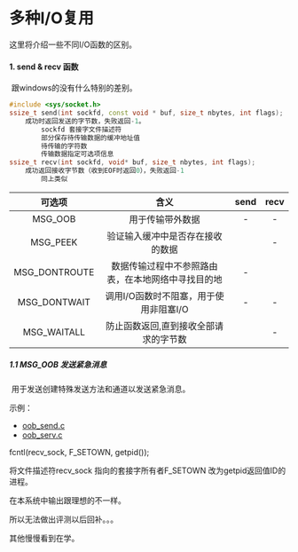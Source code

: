 # 多种I/O复用

这里将介绍一些不同I/O函数的区别。

#### 1. send & recv 函数

​	跟windows的没有什么特别的差别。

```c++
#include <sys/socket.h>
ssize_t send(int sockfd, const void * buf, size_t nbytes, int flags);
	成功时返回发送的字节数，失败返回-1。
        sockfd 套接字文件描述符
        部分保存待传输数据的缓冲地址值
        待传输的字符数
        传输数据指定可选项信息
ssize_t recv(int sockfd, void* buf, size_t nbytes, int flags);
	成功返回接收字节数（收到EOF时返回0），失败返回-1
        同上类似
```

|    可选项     |                        含义                        | send | recv |
| :-----------: | :------------------------------------------------: | :--: | :--: |
|    MSG_OOB    |                  用于传输带外数据                  |  -   |  -   |
|   MSG_PEEK    |          验证输入缓冲中是否存在接收的数据          |      |  -   |
| MSG_DONTROUTE | 数据传输过程中不参照路由表，在本地网络中寻找目的地 |  -   |      |
| MSG_DONTWAIT  |       调用I/O函数时不阻塞，用于使用非阻塞I/O       |  -   |  -   |
|  MSG_WAITALL  |       防止函数返回,直到接收全部请求的字节数        |      |  -   |

##### 1.1 MSG_OOB 发送紧急消息

​	用于发送创建特殊发送方法和通道以发送紧急消息。

示例：

* [oob_send.c](oob_send.c)
* [oob_serv.c](oob_serv.c)

fcntl(recv_sock, F_SETOWN, getpid());

将文件描述符recv_sock 指向的套接字所有者F_SETOWN 改为getpid返回值ID的进程。

在本系统中输出跟理想的不一样。

所以无法做出评测以后回补。。。

其他慢慢看到在学。